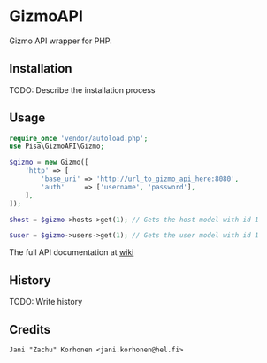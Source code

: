 # GizmoAPI
Gizmo API wrapper for PHP.

## Installation
TODO: Describe the installation process

## Usage
```php
require_once 'vendor/autoload.php';
use Pisa\GizmoAPI\Gizmo;

$gizmo = new Gizmo([
    'http' => [
        'base_uri' => 'http://url_to_gizmo_api_here:8080',
        'auth'     => ['username', 'password'],
    ],
]);

$host = $gizmo->hosts->get(1); // Gets the host model with id 1

$user = $gizmo->users->get(1); // Gets the user model with id 1
```

The full API documentation at [wiki](/wikis/ApiIndex)

## History
TODO: Write history

## Credits
`Jani "Zachu" Korhonen <jani.korhonen@hel.fi>`